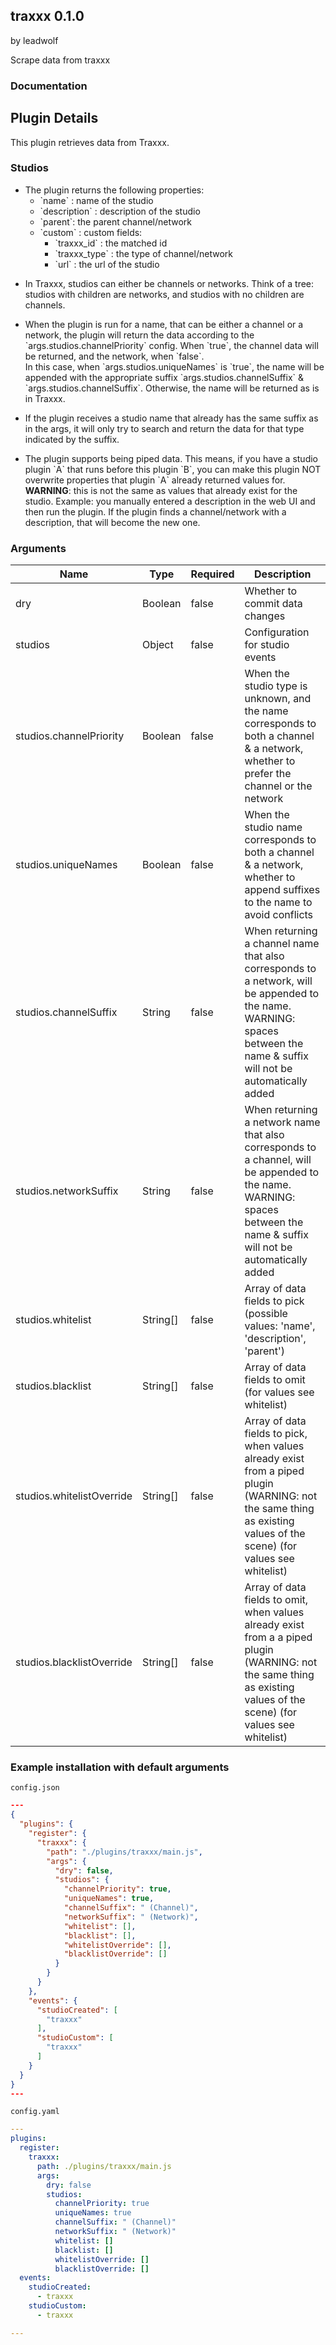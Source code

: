## traxxx 0.1.0

by leadwolf

Scrape data from traxxx

### Documentation

## Plugin Details

This plugin retrieves data from Traxxx.

### Studios

* The plugin returns the following properties:
    * &#x60;name&#x60; : name of the studio
    * &#x60;description&#x60; : description of the studio
    * &#x60;parent&#x60;: the parent channel/network
    * &#x60;custom&#x60; : custom fields:
        * &#x60;traxxx_id&#x60; : the matched id
        * &#x60;traxxx_type&#x60; : the type of channel/network
        * &#x60;url&#x60; : the url of the studio


- In Traxxx, studios can either be channels or networks. Think of a tree: studios with children are networks, and studios with no children are channels.

- When the plugin is run for a name, that can be either a channel or a network, the plugin will return the data according to the &#x60;args.studios.channelPriority&#x60; config. When &#x60;true&#x60;, the channel data will be returned, and the network, when &#x60;false&#x60;.  
In this case, when &#x60;args.studios.uniqueNames&#x60; is &#x60;true&#x60;, the name will be appended with the appropriate suffix &#x60;args.studios.channelSuffix&#x60; &amp; &#x60;args.studios.channelSuffix&#x60;. Otherwise, the name will be returned as is in Traxxx.

- If the plugin receives a studio name that already has the same suffix as in the args, it will only try to search and return the data for that type indicated by the suffix.

- The plugin supports being piped data. This means, if you have a studio plugin &#x60;A&#x60; that runs before this plugin &#x60;B&#x60;, you can make this plugin NOT overwrite properties that plugin &#x60;A&#x60; already returned values for.  
**WARNING**: this is not the same as values that already exist for the studio. Example: you manually entered a description in the web UI and then run the plugin. If the plugin finds a channel/network with a description, that will become the new one.

### Arguments

| Name                      | Type     | Required | Description                                                                                                                                                               |
| ------------------------- | -------- | -------- | ------------------------------------------------------------------------------------------------------------------------------------------------------------------------- |
| dry                       | Boolean  | false    | Whether to commit data changes                                                                                                                                            |
| studios                   | Object   | false    | Configuration for studio events                                                                                                                                           |
| studios.channelPriority   | Boolean  | false    | When the studio type is unknown, and the name corresponds to both a channel &amp; a network, whether to prefer the channel or the network                                     |
| studios.uniqueNames       | Boolean  | false    | When the studio name corresponds to both a channel &amp; a network, whether to append suffixes to the name to avoid conflicts                                                 |
| studios.channelSuffix     | String   | false    | When returning a channel name that also corresponds to a network, will be appended to the name. WARNING: spaces between the name &amp; suffix will not be automatically added |
| studios.networkSuffix     | String   | false    | When returning a network name that also corresponds to a channel, will be appended to the name. WARNING: spaces between the name &amp; suffix will not be automatically added |
| studios.whitelist         | String[] | false    | Array of data fields to pick (possible values: &#x27;name&#x27;, &#x27;description&#x27;, &#x27;parent&#x27;)                                                                                           |
| studios.blacklist         | String[] | false    | Array of data fields to omit (for values see whitelist)                                                                                                                   |
| studios.whitelistOverride | String[] | false    | Array of data fields to pick, when values already exist from a piped plugin (WARNING: not the same thing as existing values of the scene) (for values see whitelist)      |
| studios.blacklistOverride | String[] | false    | Array of data fields to omit, when values already exist from a a piped plugin (WARNING: not the same thing as existing values of the scene) (for values see whitelist)    |

### Example installation with default arguments

`config.json`
```json
---
{
  "plugins": {
    "register": {
      "traxxx": {
        "path": "./plugins/traxxx/main.js",
        "args": {
          "dry": false,
          "studios": {
            "channelPriority": true,
            "uniqueNames": true,
            "channelSuffix": " (Channel)",
            "networkSuffix": " (Network)",
            "whitelist": [],
            "blacklist": [],
            "whitelistOverride": [],
            "blacklistOverride": []
          }
        }
      }
    },
    "events": {
      "studioCreated": [
        "traxxx"
      ],
      "studioCustom": [
        "traxxx"
      ]
    }
  }
}
---
```

`config.yaml`
```yaml
---
plugins:
  register:
    traxxx:
      path: ./plugins/traxxx/main.js
      args:
        dry: false
        studios:
          channelPriority: true
          uniqueNames: true
          channelSuffix: " (Channel)"
          networkSuffix: " (Network)"
          whitelist: []
          blacklist: []
          whitelistOverride: []
          blacklistOverride: []
  events:
    studioCreated:
      - traxxx
    studioCustom:
      - traxxx

---
```
